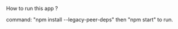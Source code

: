 How to run this app ?

command:    "npm install --legacy-peer-deps"
            then "npm start" to run.